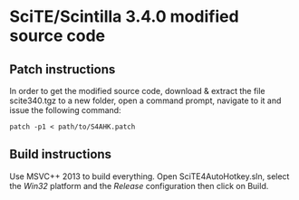 SciTE/Scintilla 3.4.0 modified source code
==========================================

Patch instructions
------------------

In order to get the modified source code, download & extract the file scite340.tgz to a new folder, open a command prompt, navigate to it and issue the following command:

    patch -p1 < path/to/S4AHK.patch

Build instructions
------------------

Use MSVC++ 2013 to build everything. Open SciTE4AutoHotkey.sln, select the *Win32* platform and the *Release* configuration then click on Build.
